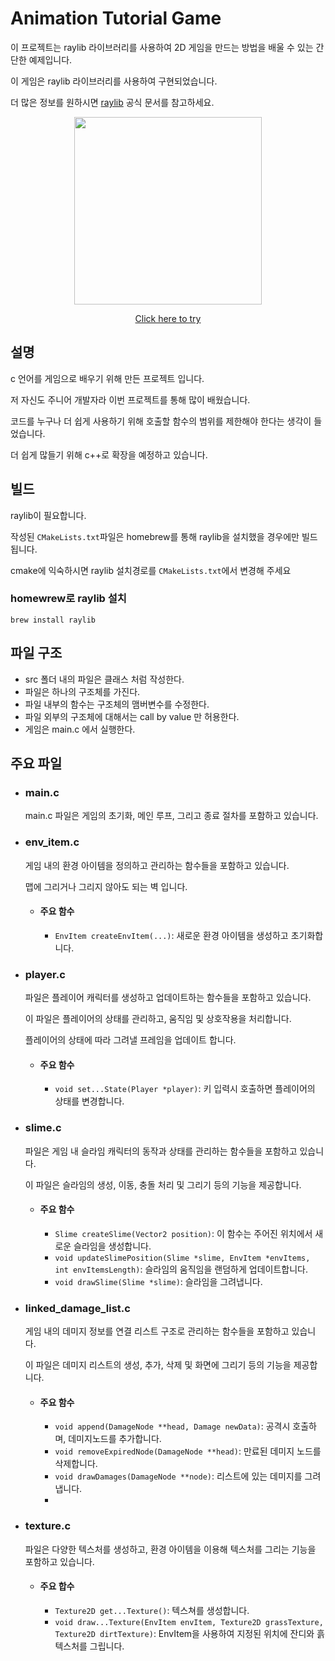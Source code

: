 # Animation Tutorial Game

이 프로젝트는 raylib 라이브러리를 사용하여 2D 게임을 만드는 방법을 배울 수 있는 간단한 예제입니다.

이 게임은 raylib 라이브러리를 사용하여 구현되었습니다.

더 많은 정보를 원하시면 [raylib](https://www.raylib.com/) 공식 문서를 참고하세요.

<div align="center">
  
  <img width="300" src="https://github.com/user-attachments/assets/b2fb20af-0b40-436c-82d9-259839c99bcb">

  [Click here to try](https://d2t6lweoml4q5z.cloudfront.net/game/3)
  
</div>

## 설명
c 언어를 게임으로 배우기 위해 만든 프로젝트 입니다.

저 자신도 주니어 개발자라 이번 프로젝트를 통해 많이 배웠습니다.

코드를 누구나 더 쉽게 사용하기 위해 호출할 함수의 범위를 제한해야 한다는 생각이 들었습니다.

더 쉽게 많들기 위해 c++로 확장을 예정하고 있습니다.

## 빌드
raylib이 필요합니다. 

작성된 `CMakeLists.txt`파일은 homebrew를 통해 raylib을 설치했을 경우에만 빌드됩니다.

cmake에 익숙하시면 raylib 설치경로를 `CMakeLists.txt`에서 변경해 주세요

### homewrew로 raylib 설치

```
brew install raylib
```

## 파일 구조
- src 폴더 내의 파일은 클래스 처럼 작성한다.
- 파일은 하나의 구조체를 가진다.
- 파일 내부의 함수는 구조체의 맴버변수를 수정한다.
- 파일 외부의 구조체에 대해서는 call by value 만 허용한다.
- 게임은 main.c 에서 실행한다.

## 주요 파일
- ### main.c
  main.c 파일은 게임의 초기화, 메인 루프, 그리고 종료 절차를 포함하고 있습니다.

- ### env_item.c

  게임 내의 환경 아이템을 정의하고 관리하는 함수들을 포함하고 있습니다.

  맵에 그리거나 그리지 않아도 되는 벽 입니다.

  - #### 주요 함수
     - `EnvItem createEnvItem(...)`: 새로운 환경 아이템을 생성하고 초기화합니다.
     
- ### player.c
  파일은 플레이어 캐릭터를 생성하고 업데이트하는 함수들을 포함하고 있습니다.

  이 파일은 플레이어의 상태를 관리하고, 움직임 및 상호작용을 처리합니다.

  플레이어의 상태에 따라 그려낼 프레임을 업데이트 합니다.

  - #### 주요 함수
    - `void set...State(Player *player)`: 키 입력시 호출하면 플레이어의 상태를 변경합니다.

- ### slime.c
  파일은 게임 내 슬라임 캐릭터의 동작과 상태를 관리하는 함수들을 포함하고 있습니다.

  이 파일은 슬라임의 생성, 이동, 충돌 처리 및 그리기 등의 기능을 제공합니다.

  - #### 주요 함수
    - `Slime createSlime(Vector2 position)`: 이 함수는 주어진 위치에서 새로운 슬라임을 생성합니다.
    - `void updateSlimePosition(Slime *slime, EnvItem *envItems, int envItemsLength)`: 슬라임의 움직임을 랜덤하게 업데이트합니다.
    - `void drawSlime(Slime *slime)`: 슬라임을 그려냅니다.
   
- ### linked_damage_list.c
  게임 내의 데미지 정보를 연결 리스트 구조로 관리하는 함수들을 포함하고 있습니다.
  
  이 파일은 데미지 리스트의 생성, 추가, 삭제 및 화면에 그리기 등의 기능을 제공합니다.

  - #### 주요 함수
    - `void append(DamageNode **head, Damage newData)`: 공격시 호출하며, 데미지노드를 추가합니다.
    - `void removeExpiredNode(DamageNode **head)`: 만료된 데미지 노드를 삭제합니다.
    - `void drawDamages(DamageNode **node)`: 리스트에 있는 데미지를 그려냅니다.
    - 
- ### texture.c
  파일은 다양한 텍스처를 생성하고, 환경 아이템을 이용해 텍스처를 그리는 기능을 포함하고 있습니다.

  - #### 주요 합수
    - `Texture2D get...Texture()`: 텍스쳐를 생성합니다.
    - `void draw...Texture(EnvItem envItem, Texture2D grassTexture, Texture2D dirtTexture)`: EnvItem을 사용하여 지정된 위치에 잔디와 흙 텍스처를 그립니다.
  
  
